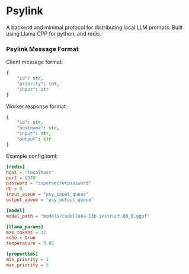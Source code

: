 # Psylink

A backend and minimal protocol for distributing local LLM prompts.
Built using Llama CPP for python, and redis.

### Psylink Message Format

Client message format:

```python
{
    "id": str,
    "priority": int,
    "input": str
}
```

Worker response format:

```python
{
    "id": str,
    "hostname": str,
    "input": str,
    "output": str
}
```

Example config.toml:

```toml
[redis]
host = "localhost"
port = 6379
password = "supersecretpassword"
db = 0
input_queue = "psy_input_queue"
output_queue = "psy_output_queue"

[model]
model_path = "models/codellama-13b-instruct.Q8_0.gguf"

[llama_params]
max_tokens = 32
echo = true
temperature = 0.85

[properties]
min_priority = 1
max_priority = 5
```